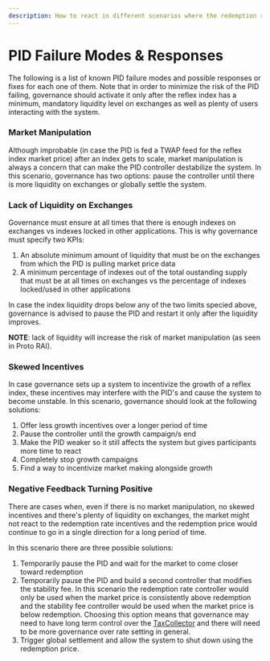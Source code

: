 ```yaml
---
description: How to react in different scenarios where the redemption rate is ineffective
---
```


# PID Failure Modes & Responses

The following is a list of known PID failure modes and possible responses or fixes for each one of them. Note that in order to minimize the risk of the PID failing, governance should activate it only after the reflex index has a minimum, mandatory liquidity level on exchanges as well as plenty of users interacting with the system. 

### Market Manipulation

Although improbable \(in case the PID is fed a TWAP feed for the reflex index market price\) after an index gets to scale, market manipulation is always a concern that can make the PID controller destabilize the system. In this scenario, governance has two options: pause the controller until there is more liquidity on exchanges or globally settle the system.

### Lack of Liquidity on Exchanges

Governance must ensure at all times that there is enough indexes on exchanges vs indexes locked in other applications. This is why governance must specify two KPIs:

1. An absolute minimum amount of liquidity that must be on the exchanges from which the PID is pulling market price data
2. A minimum percentage of indexes out of the total oustanding supply that must be at all times on exchanges vs the percentage of indexes locked/used in other applications

In case the index liquidity drops below any of the two limits specied above, governance is advised to pause the PID and restart it only after the liquidity improves.

**NOTE**: lack of liquidity will increase the risk of market manipulation \(as seen in Proto RAI\).

### Skewed Incentives

In case governance sets up a system to incentivize the growth of a reflex index, these incentives may interfere with the PID's and cause the system to become unstable. In this scenario, governance should look at the following solutions:

1. Offer less growth incentives over a longer period of time
2. Pause the controller until the growth campaign/s end
3. Make the PID weaker so it still affects the system but gives participants more time to react
4. Completely stop growth campaigns
5. Find a way to incentivize market making alongside growth

### Negative Feedback Turning Positive

There are cases when, even if there is no market manipulation, no skewed incentives and there's plenty of liquidity on exchanges, the market might not react to the redemption rate incentives and the redemption price would continue to go in a single direction for a long period of time.

In this scenario there are three possible solutions:

1. Temporarily pause the PID and wait for the market to come closer toward redemption
2. Temporarily pause the PID and build a second controller that modifies the stability fee. In this scenario the redemption rate controller would only be used when the market price is consistently above redemption and the stability fee controller would be used when the market price is below redemption. Choosing this option means that governance may need to have long term control over the [TaxCollector](https://docs.reflexer.finance/system-contracts/money-market-module/tax-collector) and there will need to be more governance over rate setting in general.
3. Trigger global settlement and allow the system to shut down using the redemption price.

